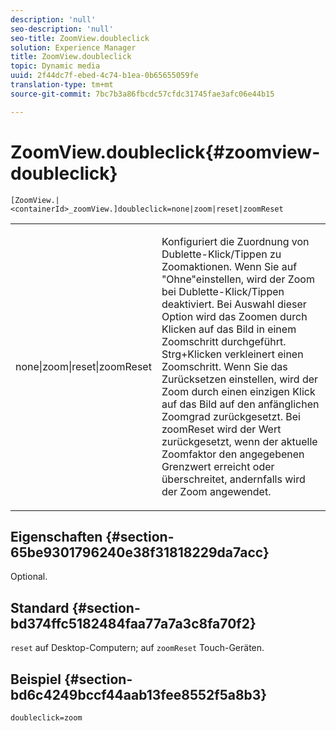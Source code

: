 ```yaml
---
description: 'null'
seo-description: 'null'
seo-title: ZoomView.doubleclick
solution: Experience Manager
title: ZoomView.doubleclick
topic: Dynamic media
uuid: 2f44dc7f-ebed-4c74-b1ea-0b65655059fe
translation-type: tm+mt
source-git-commit: 7bc7b3a86fbcdc57cfdc31745fae3afc06e44b15

---
```



# ZoomView.doubleclick{#zoomview-doubleclick}

`[ZoomView.|<containerId>_zoomView.]doubleclick=none|zoom|reset|zoomReset`

<table id="table_E314540D347D47699C04EB80D20C0721"> 
 <tbody> 
  <tr> 
   <td colname="col1"> <p> <span class="codeph"> none|zoom|reset|zoomReset </span> </p> </td> 
   <td colname="col2"> <p> Konfiguriert die Zuordnung von Dublette-Klick/Tippen zu Zoomaktionen. Wenn Sie auf <span class="codeph"> "Ohne"einstellen, </span> wird der Zoom bei Dublette-Klick/Tippen deaktiviert. Bei Auswahl dieser Option wird das <span class="codeph"> Zoomen durch </span> Klicken auf das Bild in einem Zoomschritt durchgeführt. Strg+Klicken verkleinert einen Zoomschritt. Wenn Sie das <span class="codeph"> Zurücksetzen einstellen, </span> wird der Zoom durch einen einzigen Klick auf das Bild auf den anfänglichen Zoomgrad zurückgesetzt. Bei <span class="codeph"> zoomReset </span>wird der Wert zurückgesetzt, wenn der aktuelle Zoomfaktor den angegebenen Grenzwert erreicht oder überschreitet, andernfalls wird der Zoom angewendet. </p> </td> 
  </tr> 
 </tbody> 
</table>

## Eigenschaften {#section-65be9301796240e38f31818229da7acc}

Optional.

## Standard {#section-bd374ffc5182484faa77a7a3c8fa70f2}

`reset` auf Desktop-Computern; auf `zoomReset` Touch-Geräten.

## Beispiel {#section-bd6c4249bccf44aab13fee8552f5a8b3}

`doubleclick=zoom`
